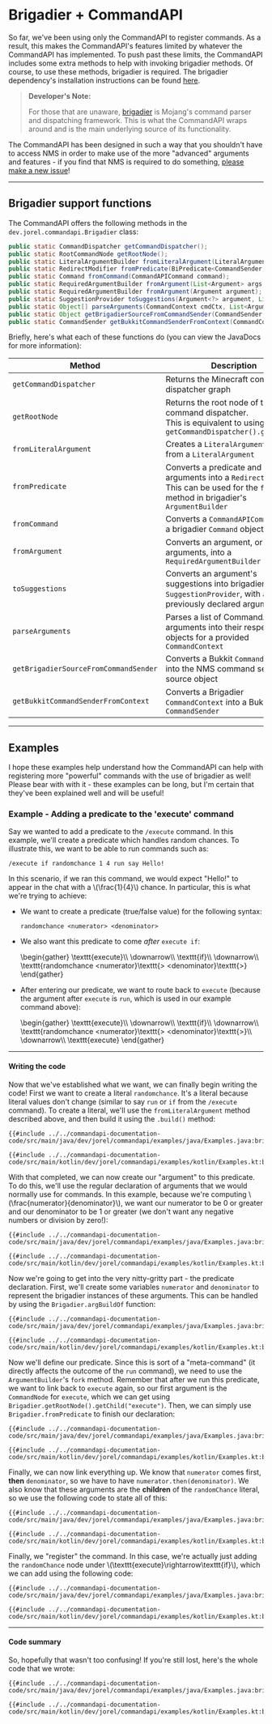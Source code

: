 # Brigadier + CommandAPI

So far, we've been using only the CommandAPI to register commands. As a result, this makes the CommandAPI's features limited by whatever the CommandAPI has implemented. To push past these limits, the CommandAPI includes some extra methods to help with invoking brigadier methods. Of course, to use these methods, brigadier is required. The brigadier dependency's installation instructions can be found [here](https://github.com/Mojang/brigadier#installation).

> **Developer's Note:**
>
> For those that are unaware, [brigadier](https://github.com/Mojang/brigadier) is Mojang's command parser and dispatching framework. This is what the CommandAPI wraps around and is the main underlying source of its functionality.

The CommandAPI has been designed in such a way that you shouldn't have to access NMS in order to make use of the more "advanced" arguments and features - if you find that NMS is required to do something, [please make a new issue](https://github.com/JorelAli/CommandAPI/issues/new/choose)!

-----

## Brigadier support functions

The CommandAPI offers the following methods in the `dev.jorel.commandapi.Brigadier` class:

```java
public static CommandDispatcher getCommandDispatcher();
public static RootCommandNode getRootNode();
public static LiteralArgumentBuilder fromLiteralArgument(LiteralArgument literalArgument);
public static RedirectModifier fromPredicate(BiPredicate<CommandSender, Object[]> predicate, List<Argument> args);
public static Command fromCommand(CommandAPICommand command);
public static RequiredArgumentBuilder fromArgument(List<Argument> args, Argument<?> argument);
public static RequiredArgumentBuilder fromArgument(Argument argument);
public static SuggestionProvider toSuggestions(Argument<?> argument, List<Argument> args);
public static Object[] parseArguments(CommandContext cmdCtx, List<Argument> args);
public static Object getBrigadierSourceFromCommandSender(CommandSender sender);
public static CommandSender getBukkitCommandSenderFromContext(CommandContext cmdCtx);
```

Briefly, here's what each of these functions do (you can view the JavaDocs for more information):

| Method                 | Description                                                  |
| ---------------------- | ------------------------------------------------------------ |
| `getCommandDispatcher` | Returns the Minecraft command dispatcher graph               |
| `getRootNode`          | Returns the root node of the command dispatcher.<br>This is equivalent to using<br />`getCommandDispatcher().getRoot();` |
| `fromLiteralArgument`  | Creates a `LiteralArgumentBuilder` from a `LiteralArgument`  |
| `fromPredicate`        | Converts a predicate and some arguments into a `RedirectModifier`. This can be used for the `fork` method in brigadier's `ArgumentBuilder` |
| `fromCommand`          | Converts a `CommandAPICommand` into a brigadier `Command` object |
| `fromArgument`         | Converts an argument, or a list of arguments, into a `RequiredArgumentBuilder` |
| `toSuggestions`        | Converts an argument's suggestions into brigadier's `SuggestionProvider`, with a list of previously declared arguments |
| `parseArguments` | Parses a list of CommandAPI arguments into their respective objects for a provided `CommandContext` |
| `getBrigadierSourceFromCommandSender` | Converts a Bukkit `CommandSender` into the NMS command sender source object |
| `getBukkitCommandSenderFromContext` | Converts a Brigadier `CommandContext` into a Bukkit `CommandSender` |

-----

## Examples

I hope these examples help understand how the CommandAPI can help with registering more "powerful" commands with the use of brigadier as well! Please bear with with it - these examples can be long, but I'm certain that they've been explained well and will be useful!

<div class="example">

### Example - Adding a predicate to the 'execute' command

Say we wanted to add a predicate to the `/execute` command. In this example, we'll create a predicate which handles random chances. To illustrate this, we want to be able to run commands such as:

```mccmd
/execute if randomchance 1 4 run say Hello!
```

In this scenario, if we ran this command, we would expect "Hello!" to appear in the chat with a \\(\frac{1}{4}\\) chance. In particular, this is what we're trying to achieve:

- We want to create a predicate (true/false value) for the following syntax:

  ```mccmd
  randomchance <numerator> <denominator>
  ```

- We also want this predicate to come _after_ `execute if`:

  \begin{gather}
  \texttt{execute}\\\\
  \downarrow\\\\
  \texttt{if}\\\\
  \downarrow\\\\
  \texttt{randomchance <numerator}\texttt{> <denominator}\texttt{>}
  \end{gather}
  
- After entering our predicate, we want to route back to `execute` (because the argument after `execute` is `run`, which is used in our example command above):

  \begin{gather}
  \texttt{execute}\\\\
  \downarrow\\\\
  \texttt{if}\\\\
  \downarrow\\\\
  \texttt{randomchance <numerator}\texttt{> <denominator}\texttt{>}\\\\
  \downarrow\\\\
  \texttt{execute}
  \end{gather}

-----

#### Writing the code

Now that we've established what we want, we can finally begin writing the code! First we want to create a literal `randomchance`. It's a literal because literal values don't change (similar to say `run` or `if` from the `/execute` command). To create a literal, we'll use the `fromLiteralArgument` method described above, and then build it using the `.build()` method:

<div class="multi-pre">

```java,Java
{{#include ../../commandapi-documentation-code/src/main/java/dev/jorel/commandapi/examples/java/Examples.java:brigadier1}}
```

```kotlin,Kotlin
{{#include ../../commandapi-documentation-code/src/main/kotlin/dev/jorel/commandapi/examples/kotlin/Examples.kt:brigadier1}}
```

</div>

With that completed, we can now create our "argument" to this predicate. To do this, we'll use the regular declaration of arguments that we would normally use for commands. In this example, because we're computing \\(\frac{numerator}{denominator}\\), we want our numerator to be 0 or greater and our denominator to be 1 or greater (we don't want any negative numbers or division by zero!):

<div class="multi-pre">

```java,Java
{{#include ../../commandapi-documentation-code/src/main/java/dev/jorel/commandapi/examples/java/Examples.java:brigadier2}}
```

```kotlin,Kotlin
{{#include ../../commandapi-documentation-code/src/main/kotlin/dev/jorel/commandapi/examples/kotlin/Examples.kt:brigadier2}}
```

</div>

Now we're going to get into the very nitty-gritty part - the predicate declaration. First, we'll create some variables `numerator` and `denominator` to represent the brigadier instances of these arguments. This can be handled by using the `Brigadier.argBuildOf` function:

<div class="multi-pre">

```java,Java
{{#include ../../commandapi-documentation-code/src/main/java/dev/jorel/commandapi/examples/java/Examples.java:brigadier3}}
```

```kotlin,Kotlin
{{#include ../../commandapi-documentation-code/src/main/kotlin/dev/jorel/commandapi/examples/kotlin/Examples.kt:brigadier3}}
```

</div>

Now we'll define our predicate. Since this is sort of a "meta-command" (it directly affects the outcome of the `run` command), we need to use the `ArgumentBuilder`'s `fork` method. Remember that after we run this predicate, we want to link back to `execute` again, so our first argument is the `CommandNode` for `execute`, which we can get using `Brigadier.getRootNode().getChild("execute")`. Then, we can simply use `Brigadier.fromPredicate` to finish our declaration:

<div class="multi-pre">

```java,Java
{{#include ../../commandapi-documentation-code/src/main/java/dev/jorel/commandapi/examples/java/Examples.java:brigadier4}}
```

```kotlin,Kotlin
{{#include ../../commandapi-documentation-code/src/main/kotlin/dev/jorel/commandapi/examples/kotlin/Examples.kt:brigadier4}}
```

</div>

Finally, we can now link everything up. We know that `numerator` comes first, **then** `denominator`, so we have to have `numerator.then(denominator)`. We also know that these arguments are the **children** of the `randomChance` literal, so we use the following code to state all of this:

<div class="multi-pre">

```java,Java
{{#include ../../commandapi-documentation-code/src/main/java/dev/jorel/commandapi/examples/java/Examples.java:brigadier5}}
```

```kotlin,Kotlin
{{#include ../../commandapi-documentation-code/src/main/kotlin/dev/jorel/commandapi/examples/kotlin/Examples.kt:brigadier5}}
```

</div>

Finally, we "register" the command. In this case, we're actually just adding the `randomChance` node under \\(\texttt{execute}\rightarrow\texttt{if}\\), which we can add using the following code:

<div class="multi-pre">

```java,Java
{{#include ../../commandapi-documentation-code/src/main/java/dev/jorel/commandapi/examples/java/Examples.java:brigadier6}}
```

```kotlin,Kotlin
{{#include ../../commandapi-documentation-code/src/main/kotlin/dev/jorel/commandapi/examples/kotlin/Examples.kt:brigadier6}}
```

</div>

-----

#### Code summary

So, hopefully that wasn't too confusing! If you're still lost, here's the whole code that we wrote:

<div class="multi-pre">

```java,Java
{{#include ../../commandapi-documentation-code/src/main/java/dev/jorel/commandapi/examples/java/Examples.java:brigadier7}}
```

```kotlin,Kotlin
{{#include ../../commandapi-documentation-code/src/main/kotlin/dev/jorel/commandapi/examples/kotlin/Examples.kt:brigadier7}}
```

</div>

</div>
